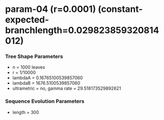 # param-04 (r=0.0001) (constant-expected-branchlength=0.029823859320814012) #

### Tree Shape Parameters ###
* n           = 1000 leaves
* r           = 1/10000
* lambdaA     = 0.16765100539857060
* lambdaB     = 1676.5100539857060
* ultrametric = no, gamma rate = 29.518173529892621

### Sequence Evolution Parameters ###
* length      = 300

